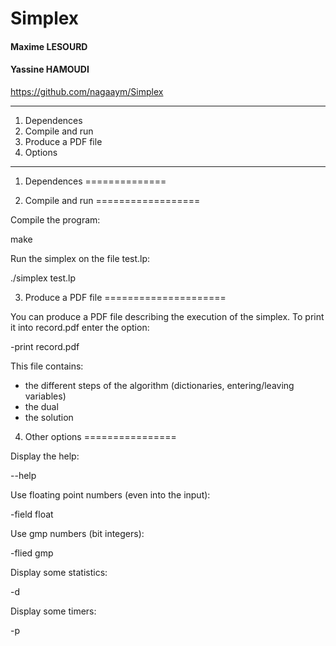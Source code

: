 # Simplex

#### Maxime LESOURD
#### Yassine HAMOUDI

https://github.com/nagaaym/Simplex

******************************************************************************

1. Dependences
2. Compile and run
3. Produce a PDF file
4. Options

******************************************************************************


1. Dependences
==============


2. Compile and run
==================

Compile the program:

  make

Run the simplex on the file test.lp:

  ./simplex test.lp

3. Produce a PDF file
=====================

You can produce a PDF file describing the execution of the simplex. To print it into record.pdf enter the option:

  -print record.pdf

This file contains:
  - the different steps of the algorithm (dictionaries, entering/leaving variables)
  - the dual
  - the solution
  
4. Other options
================

Display the help:

  --help

Use floating point numbers (even into the input):

  -field float

Use gmp numbers (bit integers):

  -flied gmp

Display some statistics:

  -d
    
Display some timers:

  -p
